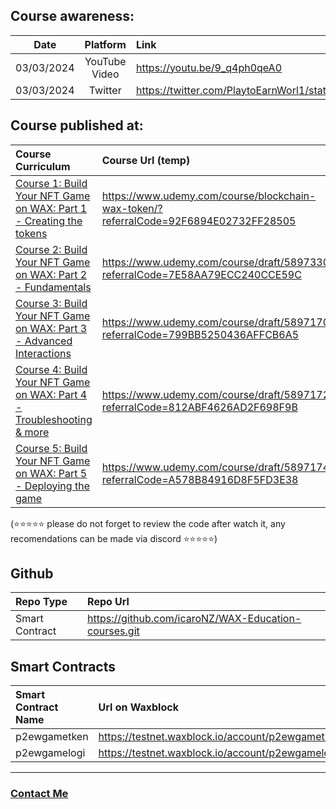 ## Course awareness:
| Date | Platform | Link |
|:----:|:--------:|:-----|
| 03/03/2024 | YouTube Video | https://youtu.be/9_q4ph0qeA0 |
| 03/03/2024 | Twitter | https://twitter.com/PlaytoEarnWorl1/status/1765839814874542287 |

## Course published at:
| Course Curriculum | Course Url (temp) | Final Url |
|:------------------|:------------------|:---------:|
| [Course 1: Build Your NFT Game on WAX: Part 1 - Creating the tokens](Course%20Curriculum.md#course-1-build-your-nft-game-on-wax-part-1---creating-the-tokens) |https://www.udemy.com/course/blockchain-wax-token/?referralCode=92F6894E02732FF28505 | ✅ |
| [Course 2: Build Your NFT Game on WAX: Part 2 - Fundamentals](Course%20Curriculum.md#course-2-build-your-nft-game-on-wax-part-2---fundamentals) |  https://www.udemy.com/course/draft/5897330/?referralCode=7E58AA79ECC240CCE59C |  |
| [Course 3: Build Your NFT Game on WAX: Part 3 - Advanced Interactions](Course%20Curriculum.md#course-3-build-your-nft-game-on-wax-part-3---advanced-interactions) | https://www.udemy.com/course/draft/5897170/?referralCode=799BB5250436AFFCB6A5 |  |
| [Course 4: Build Your NFT Game on WAX: Part 4 - Troubleshooting & more](Course%20Curriculum.md#course-4-build-your-nft-game-on-wax-part-4---troubleshooting--more) | https://www.udemy.com/course/draft/5897172/?referralCode=812ABF4626AD2F698F9B |  |
| [Course 5: Build Your NFT Game on WAX: Part 5 - Deploying the game](Course%20Curriculum.md#course-5-build-your-nft-game-on-wax-part-5---deploying-the-game) | https://www.udemy.com/course/draft/5897174/?referralCode=A578B84916D8F5FD3E38 |  |

(⭐⭐⭐⭐⭐ please do not forget to review the code after watch it, any recomendations can be made via discord ⭐⭐⭐⭐⭐)

## Github
| Repo Type | Repo Url |
|:----------|:---------|
| Smart Contract | https://github.com/icaroNZ/WAX-Education-courses.git |

## Smart Contracts
| Smart Contract Name | Url on Waxblock |
|:--------------------|:----------------|
| p2ewgametken | https://testnet.waxblock.io/account/p2ewgametken |
| p2ewgamelogi | https://testnet.waxblock.io/account/p2ewgamelogi |
---





### [Contact Me](ContactMe.md)
